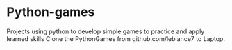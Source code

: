 # Python-games
Projects using python to develop simple games to practice and apply learned skills
Clone the PythonGames from github.com/leblance7 to Laptop.
